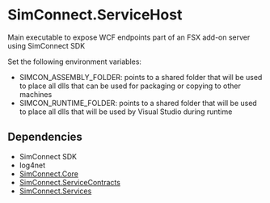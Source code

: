 # SimConnect.ServiceHost
Main executable to expose WCF endpoints part of an FSX add-on server using SimConnect SDK

Set the following environment variables:
* SIMCON_ASSEMBLY_FOLDER: points to a shared folder that will be used to place all dlls that can be used for packaging or copying to other machines
* SIMCON_RUNTIME_FOLDER: points to a shared folder that will be used to place all dlls that will be used by Visual Studio during runtime

## Dependencies
* SimConnect SDK
* log4net
* [SimConnect.Core](https://github.com/araad/SimConnect.Core)
* [SimConnect.ServiceContracts](https://github.com/araad/SimConnect.ServiceContracts)
* [SimConnect.Services](https://github.com/araad/SimConnect.ServiceHost)
